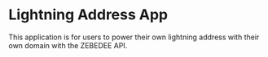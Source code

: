 # Lightning Address App

This application is for users to power their own lightning address with their own domain with the ZEBEDEE API.